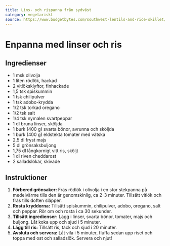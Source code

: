 ```yaml
---
title: Lins- och rispanna från sydväst
category: vegetariskt
source: https://www.budgetbytes.com/southwest-lentils-and-rice-skillet/
---
```


# Enpanna med linser och ris

## Ingredienser

- 1 msk olivolja
- 1 liten rödlök, hackad
- 2 vitlöksklyftor, finhackade
- 1,5 tsk spiskummin
- 1 tsk chilipulver
- 1 tsk adobo-krydda
- 1/2 tsk torkad oregano
- 1/2 tsk salt
- 1/4 tsk nymalen svartpeppar
- 1 dl bruna linser, sköljda
- 1 burk (400 g) svarta bönor, avrunna och sköljda
- 1 burk (400 g) eldstekta tomater med vätska
- 2,5 dl fryst majs
- 5 dl grönsaksbuljong
- 1,75 dl långkornigt vitt ris, sköljt
- 1 dl riven cheddarost
- 2 salladslökar, skivade

## Instruktioner

1. **Förbered grönsaker:** Fräs rödlök i olivolja i en stor stekpanna på medelvärme tills den är genomskinlig, ca 2-3 minuter. Tillsätt vitlök och fräs tills doften släpper.
2. **Rosta kryddorna:** Tillsätt spiskummin, chilipulver, adobo, oregano, salt och peppar. Rör om och rosta i ca 30 sekunder.
3. **Tillsätt ingredienser:** Lägg i linser, svarta bönor, tomater, majs och buljong. Låt koka upp och sjud i 5 minuter.
4. **Lägg till ris:** Tillsätt ris, täck och sjud i 20 minuter.
5. **Avsluta och servera:** Låt vila i 5 minuter, fluffa sedan upp riset och toppa med ost och salladslök. Servera och njut!

